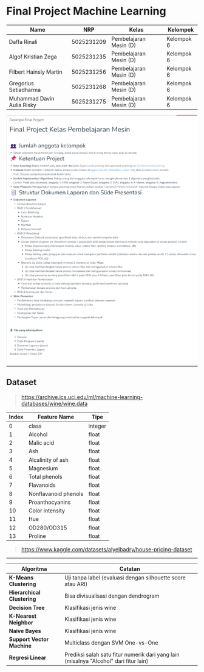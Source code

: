 # Final Project Machine Learning

| Name           | NRP        | Kelas      | Kelompok    |
| ---            | ---        | ---------- | ---         |
| Daffa Rinali | 5025231209 | Pembelajaran Mesin (D) | Kelompok 6 |
| Algof Kristian Zega | 5025231235 | Pembelajaran Mesin (D) | Kelompok 6 |
| Filbert Hainsly Martin | 5025231256 | Pembelajaran Mesin (D) | Kelompok 6 |
| Gregorius Setiadharma | 5025231268 | Pembelajaran Mesin (D) | Kelompok 6 |
| Muhammad Davin Aulia Risky | 5025231275 | Pembelajaran Mesin (D) | Kelompok 6 |

![deskripsi-final-project](./asset/deskripsi-final-project.png)

---

## Dataset

> https://archive.ics.uci.edu/ml/machine-learning-databases/wine/wine.data

| Index | Feature Name         | Tipe    |
| ----- | -------------------- | ------- |
| 0     | class                | integer |
| 1     | Alcohol              | float   |
| 2     | Malic acid           | float   |
| 3     | Ash                  | float   |
| 4     | Alcalinity of ash    | float   |
| 5     | Magnesium            | float   |
| 6     | Total phenols        | float   |
| 7     | Flavanoids           | float   |
| 8     | Nonflavanoid phenols | float   |
| 9     | Proanthocyanins      | float   |
| 10    | Color intensity      | float   |
| 11    | Hue                  | float   |
| 12    | OD280/OD315          | float   |
| 13    | Proline              | float   |

> https://www.kaggle.com/datasets/alyelbadry/house-pricing-dataset

---

| Algoritma                     | Catatan                                                                               |
| ----------------------------- | ------------------------------------------------------------------------------------- |
| **K-Means Clustering**        | Uji tanpa label (evaluasi dengan silhouette score atau ARI)                           |
| **Hierarchical Clustering**   | Bisa divisualisasi dengan dendrogram                                                  |
| **Decision Tree**             | Klasifikasi jenis wine                                                                |
| **K-Nearest Neighbor**        | Klasifikasi jenis wine                                                                |
| **Naive Bayes**               | Klasifikasi jenis wine                                                                |
| **Support Vector Machine**    | Multiclass dengan SVM One-vs-One                                                      |
| **Regresi Linear**            | Prediksi salah satu fitur numerik dari yang lain (misalnya "Alcohol" dari fitur lain) |
